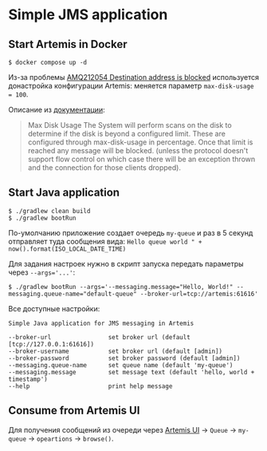 # Simple JMS application

## Start Artemis in Docker

```shell
$ docker compose up -d
```

Из-за проблемы [AMQ212054 Destination address is blocked](https://stackoverflow.com/a/53836629/5649869) используется
донастройка конфигурации Artemis: меняется параметр `max-disk-usage = 100`.

Описание
из [документации](https://activemq.apache.org/components/artemis/documentation/latest/paging.html#max-disk-usage):

> Max Disk Usage
> The System will perform scans on the disk to determine if the disk is beyond a configured limit. These are configured
> through max-disk-usage in percentage. Once that limit is reached any message will be blocked. (unless the protocol
> doesn't support flow control on which case there will be an exception thrown and the connection for those clients dropped).

## Start Java application

```shell
$ ./gradlew clean build
$ ./gradlew bootRun
```

По-умолчанию приложение создает очередь `my-queue` и раз в 5 секунд отправляет туда сообщения
вида: `Hello queue world " + now().format(ISO_LOCAL_DATE_TIME)`

Для задания настроек нужно в скрипт запуска передать параметры через `--args='...'`:

```shell
$ ./gradlew bootRun --args='--messaging.message="Hello, World!" --messaging.queue-name="default-queue" --broker-url=tcp://artemis:61616'
```

Все доступные настройки:

```
Simple Java application for JMS messaging in Artemis

--broker-url				set broker url (default [tcp://127.0.0.1:61616])
--broker-username			set broker url (default [admin])
--broker-password			set broker password (default [admin])
--messaging.queue-name		set queue name (default 'my-queue')
--messaging.message			set message text (default 'hello, world + timestamp')
--help						print help message
```

## Consume from Artemis UI

Для получения сообщений из очереди через [Artemis UI](http://localhost:8161/console) -> `Queue` -> `my-queue`
-> `opeartions` -> `browse()`.
